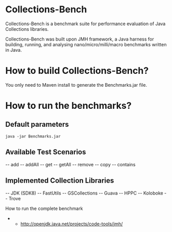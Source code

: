 # Collections-Bench

Collections-Bench is a benchmark suite for performance evaluation of Java Collections libraries.

Collections-Bench was built upon JMH framework, a Java harness for building, running, and analysing 
nano/micro/milli/macro benchmarks written in Java. 

# How to build Collections-Bench?

You only need to Maven install to generate the Benchmarks.jar file.

# How to run the benchmarks?

## Default parameters

`java -jar Benchmarks.jar` 


## Available Test Scenarios

 -- add
 -- addAll
 -- get
 -- getAll
 -- remove
 -- copy
 -- contains

## Implemented Collection Libraries
 
 -- JDK (SDK8)
 -- FastUtils
 -- GSCollections
 -- Guava 
 -- HPPC
 -- Koloboke
 -- Trove
 
How to run the complete benchmark
	

 

* - http://openjdk.java.net/projects/code-tools/jmh/